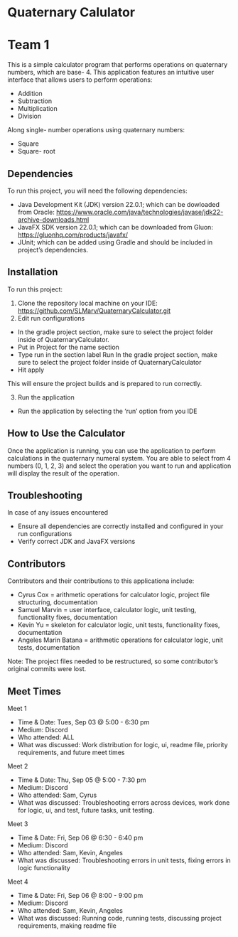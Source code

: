 # Quaternary Calulator 
# Team 1 

This is a simple calculator program that performs operations on quaternary numbers, which are base- 4. This application features an intuitive user interface that allows users to perform operations:
- Addition 
- Subtraction 
- Multiplication 
- Division 

Along single- number operations using quaternary numbers: 
- Square 
- Square- root 

## Dependencies 
To run this project, you will need the following dependencies:
- Java Development Kit (JDK) version 22.0.1; which can be dowloaded from Oracle: https://www.oracle.com/java/technologies/javase/jdk22-archive-downloads.html 
- JavaFX SDK version 22.0.1; which can be downloaded from Gluon: https://gluonhq.com/products/javafx/ 
- JUnit; which can be added using Gradle and should be included in project’s dependencies. 

## Installation 
To run this project: 
1. Clone the repository local machine on your IDE: https://github.com/SLMarv/QuaternaryCalculator.git 
2. Edit run configurations 
- In the gradle project section, make sure to select the project folder inside of QuaternaryCalculator. 
- Put in Project for the name section 
- Type run in the section label Run In the gradle project section, make sure to select the project folder inside of QuaternaryCalculator
- Hit apply 

This will ensure the project builds and is prepared to run correctly. 

3. Run the application 
- Run the application by selecting the ‘run’ option from you IDE

## How to Use the Calculator  
Once the application is running, you can use the application to perform calculations in the quaternary numeral system. You are able to select from 4 numbers (​​0, 1, 2, 3) and select the operation you want to run and application will display the result of the operation.

## Troubleshooting 
In case of any issues encountered
- Ensure all dependencies are correctly installed and configured in your run configurations 
- Verify correct JDK and JavaFX versions 

## Contributors 
Contributors and their contributions to this applicationa include:
- Cyrus Cox = arithmetic operations for calculator logic, project file structuring, documentation
- Samuel Marvin = user interface, calculator logic, unit testing, functionality fixes, documentation
- Kevin Yu = skeleton for calculator logic, unit tests, functionality fixes, documentation
- Angeles Marin Batana = arithmetic operations for calculator logic, unit tests, documentation 

Note: The project files needed to be restructured, so some contributor’s original commits were lost. 

## Meet Times 

Meet 1
- Time & Date: Tues, Sep 03 @ 5:00 - 6:30 pm
- Medium: Discord 
- Who attended: ALL
- What was discussed: Work distribution for logic, ui, readme file, priority requirements, and future meet times
  
Meet 2
- Time & Date: Thu, Sep 05 @ 5:00 - 7:30 pm
- Medium: Discord 
- Who attended: Sam, Cyrus
- What was discussed: Troubleshooting errors across devices, work done for logic, ui, and test, future tasks, unit testing.
  
Meet 3
- Time & Date: Fri, Sep 06 @ 6:30 - 6:40 pm
- Medium: Discord 
- Who attended: Sam, Kevin, Angeles
- What was discussed: Troubleshooting errors in unit tests, fixing errors in logic functionality
  
Meet 4
- Time & Date: Fri, Sep 06 @ 8:00 - 9:00 pm
- Medium: Discord 
- Who attended: Sam, Kevin, Angeles
- What was discussed: Running code, running tests, discussing project requirements, making readme file


